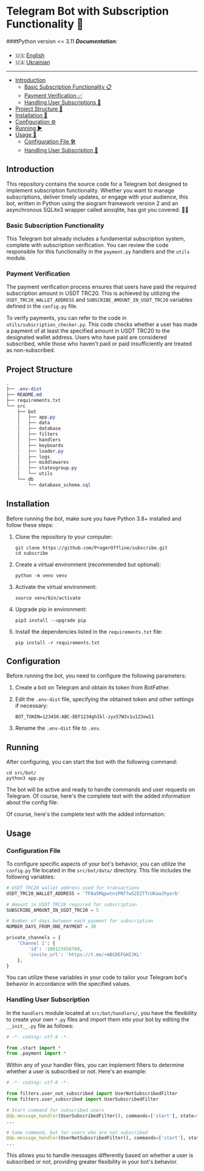 # Telegram Bot with Subscription Functionality 🤖
###❗️Python version <= 3.11
***Documentation***:
 - 🇺🇸 [English](https://github.com/ProgerOffline/tg-subscribe/blob/main/README.md)
 - 🇺🇦 [Ukrainian](https://github.com/ProgerOffline/tg-subscribe/blob/main/README-ua.md)
---

- [Introduction](#introduction)
  - [Basic Subscription Functionality 📋](#basic-subscription-functionality)
  - [Payment Verification ✅](#payment-verification)
  - [Handling User Subscriptions 🤖](#handling-user-subscriptions)
- [Project Structure 📂](#project-structure)
- [Installation 🚀](#installation)
- [Configuration ⚙️](#configuration)
- [Running ▶️](#running)
- [Usage 📝](#usage)
  - [Configuration File 🛠️](#configuration-file)
  - [Handling User Subscription 🤖](#handling-user-subscription)


## Introduction
This repository contains the source code for a Telegram bot designed to implement subscription functionality. Whether you want to manage subscriptions, deliver timely updates, or engage with your audience, this bot, written in Python using the aiogram framework version 2 and an asynchronous SQLite3 wrapper called aiosqlite, has got you covered. 🤖📱

### Basic Subscription Functionality

This Telegram bot already includes a fundamental subscription system, complete with subscription verification. You can review the code responsible for this functionality in the `payment.py` handlers and the `utils` module.

### Payment Verification

The payment verification process ensures that users have paid the required subscription amount in USDT TRC20. This is achieved by utilizing the `USDT_TRC20_WALLET_ADDRESS` and `SUBSCRIBE_AMOUNT_IN_USDT_TRC20` variables defined in the `config.py` file.

To verify payments, you can refer to the code in `utils/subscription_checker.py`. This code checks whether a user has made a payment of at least the specified amount in USDT TRC20 to the designated wallet address. Users who have paid are considered subscribed, while those who haven't paid or paid insufficiently are treated as non-subscribed.

## Project Structure

```css
.
├── .env-dist
├── README.md
├── requirements.txt
└── src
    ├── bot
    │   ├── app.py
    │   ├── data
    │   ├── database
    │   ├── filters
    │   ├── handlers
    │   ├── keyboards
    │   ├── loader.py
    │   ├── logs
    │   ├── middlewares
    │   ├── statesgroup.py
    │   └── utils
    └── db
        └── database_schema.sql
```

## Installation

Before running the bot, make sure you have Python 3.8+ installed and follow these steps:

1. Clone the repository to your computer:
   ```shell
   git clone https://github.com/ProgerOffline/subscribe.git
   cd subscribe
   ```

2. Create a virtual environment (recommended but optional):
   ```shell
   python -m venv venv
   ```

3. Activate the virtual environment:
   ```shell
   source venv/bin/activate
   ```

4. Upgrade pip in environment:
   ```shell
   pip3 install --upgrade pip
   ```

5. Install the dependencies listed in the `requirements.txt` file:
   ```shell
   pip install -r requirements.txt
   ```

## Configuration

Before running the bot, you need to configure the following parameters:

1. Create a bot on Telegram and obtain its token from BotFather.

2. Edit the `.env-dist` file, specifying the obtained token and other settings if necessary:
    ```env
    BOT_TOKEN=123456:ABC-DEF1234ghIkl-zyx57W2v1u123ew11
    ```
3. Rename the `.env-dist` file to `.env`.

## Running 

After configuring, you can start the bot with the following command:
```shell
cd src/bot/
python3 app.py
```

The bot will be active and ready to handle commands and user requests on Telegram.
Of course, here's the complete text with the added information about the config file:

Of course, here's the complete text with the added information:

## Usage

### Configuration File

To configure specific aspects of your bot's behavior, you can utilize the `config.py` file located in the `src/bot/data/` directory. This file includes the following variables:

```python
# USDT TRC20 wallet address used for transactions
USDT_TRC20_WALLET_ADDRESS = 'TF8aSMqpwtniPN77wS2EZTTcUKaaJhyorb'

# Amount in USDT TRC20 required for subscription
SUBSCRIBE_AMOUNT_IN_USDT_TRC20 = 5

# Number of days between each payment for subscription
NUMBER_DAYS_FROM_ONE_PAYMENT = 30

private_channels = {
    'Channel 1': {
        'id': -100123456789,
        'invite_url': 'https://t.me/+ABCDEFGHIJKL'
    },
}
```

You can utilize these variables in your code to tailor your Telegram bot's behavior in accordance with the specified values.

### Handling User Subscription

In the `handlers` module located at `src/bot/handlers/`, you have the flexibility to create your own `*.py` files and import them into your bot by editing the `__init__.py` file as follows:

```python
# -*- coding: utf-8 -*-

from .start import *
from .payment import *
```

Within any of your handler files, you can implement filters to determine whether a user is subscribed or not. Here's an example:

```python
# -*- coding: utf-8 -*-

from filters.user_not_subscribed import UserNotSubscribedFilter
from filters.user_subscribed import UserSubscribedFilter

# Start command for subscribed users
@dp.message_handler(UserSubscribedFilter(), commands=['start'], state="*")
...

# Same command, but for users who are not subscribed
@dp.message_handler(UserNotSubscribedFilter(), commands=['start'], state="*")
...
```

This allows you to handle messages differently based on whether a user is subscribed or not, providing greater flexibility in your bot's behavior.
